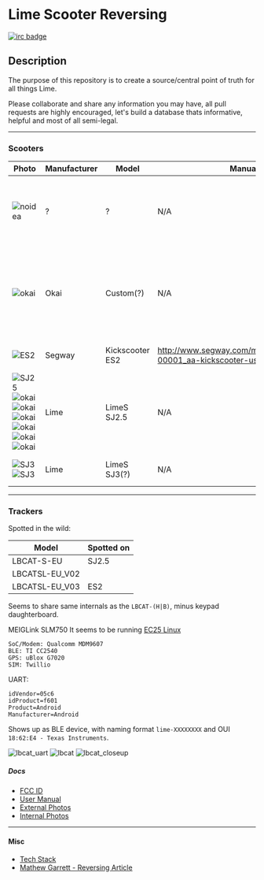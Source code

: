 
Lime Scooter Reversing 
=======================
[![irc badge](https://img.shields.io/badge/irc-freenode/%23lime-brightgreen.png)](
http://webchat.freenode.net?channels=%23lime&uio=d4)



## Description

The purpose of this repository is to create a source/central point of truth for all things Lime. 

Please collaborate and share any information you may have, all pull requests are highly encouraged, let's build a database thats informative, helpful and most of all semi-legal.

--------

### Scooters
| Photo                                         | Manufacturer  | Model           | Manual     | Notes     |  
|  --                                           | ---           | ---             | ---        | --        | 
|  ![noidea](https://i.imgur.com/ZlH30AJ.jpg)   | ?             | ?               | N/A        | Without display, flat rear fender/brake; No longer deployed(?); Gen 0 (?)
|  ![okai](https://i.imgur.com/NzvMlJd.png)     | Okai          | Custom(?)       | N/A        | "Lime recalled all the scooters made by Okai in its fleet worldwide."; Flat read fender/brake; Gen 1 (?)  
|  ![ES2](https://i.imgur.com/73wa8GJ.jpg)      | Segway        | Kickscooter ES2 | http://www.segway.com/media/2272/25612-00001_aa-kickscooter-user-manual-en.pdf            | Scooter has it's own BT; Gen 2 (?)
|  ![SJ25](https://i.imgur.com/7Mno79i.png) ![okai](https://i.imgur.com/n8F8iaf.jpg)![okai](https://i.imgur.com/PyMBqDM.jpg)![okai](https://i.imgur.com/nChRz0X.jpg)![okai](https://i.imgur.com/VdqvsBN.jpg)![okai](https://i.imgur.com/IYYR47g.jpg)![okai](https://i.imgur.com/GndnBEB.jpg)      | Lime          | LimeS SJ2.5			| N/A        | Gen 2.5; Manufactured by `Dong Guan Honglin Industrial Co. Ltd`
|  ![SJ3](https://i.imgur.com/ZOKGUAc.jpg) ![SJ3](https://i.imgur.com/8qz5Shr.jpg)     | Lime          | LimeS SJ3(?)    | N/A        | [Linux, Not deployed yet (?); Gen 3](https://www.li.me/blog/lime-s-gen-3-electric-scooter-transform-micro-mobility)

--------

### Trackers  
Spotted in the wild:

| Model         | Spotted on  |  
| ------------- | ----------- | 
| LBCAT-S-EU    | SJ2.5       |
| LBCATSL-EU_V02|             |
| LBCATSL-EU_V03| ES2         |


Seems to share same internals as the `LBCAT-(H|B)`, minus keypad daughterboard.


MEIGLink SLM750
It seems to be running [EC25 Linux](https://osmocom.org/projects/quectel-modems/wiki/EC25_Linux)
```
SoC/Modem: Qualcomm MDM9607
BLE: TI CC2540
GPS: uBlox G7020 
SIM: Twillio
```

UART: 
```
idVendor=05c6
idProduct=f601
Product=Android
Manufacturer=Android
```

Shows up as BLE device, with naming format `lime-XXXXXXXX` and OUI `18:62:E4 - Texas Instruments`.

![lbcat_uart](https://i.imgur.com/bKcM6Wa.png)
![lbcat](https://i.imgur.com/B6msfgl.png)
![lbcat_closeup](https://i.imgur.com/WkkuX6L.png)



##### Docs 
- [FCC ID](https://fccid.io/2APB2)
- [User Manual](https://fccid.io/2APB2LBCAT/Users-Manual/Users-Manual-3863957)
- [External Photos](https://fccid.io/2APB2LBCAT/External-Photos/External-Photos-3863955)
- [Internal Photos](https://fccid.io/2APB2LBCAT/Internal-Photos/Internal-Photos-3863956)
----------
#### Misc

- [Tech Stack](https://stackshare.io/lime/lime)
- [Mathew Garrett - Reversing Article](https://www.nzherald.co.nz/business/news/article.cfm?c_id=3&objectid=12163221) 
